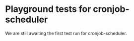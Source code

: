 # Playground tests for cronjob-scheduler
We are still awaiting the first test run for cronjob-scheduler.
